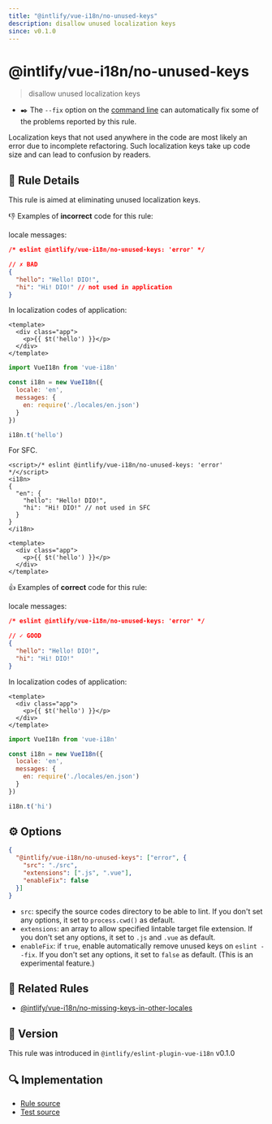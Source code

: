 ```yaml
---
title: "@intlify/vue-i18n/no-unused-keys"
description: disallow unused localization keys
since: v0.1.0
---
```

# @intlify/vue-i18n/no-unused-keys

> disallow unused localization keys

- :black_nib:️ The `--fix` option on the [command line](http://eslint.org/docs/user-guide/command-line-interface#fix) can automatically fix some of the problems reported by this rule.

Localization keys that not used anywhere in the code are most likely an error due to incomplete refactoring. Such localization keys take up code size and can lead to confusion by readers.

## :book: Rule Details

This rule is aimed at eliminating unused localization keys.

:-1: Examples of **incorrect** code for this rule:

locale messages:

<resource-group>

<eslint-code-block fix language="json" filename="en.json">

```json
/* eslint @intlify/vue-i18n/no-unused-keys: 'error' */

// ✗ BAD
{
  "hello": "Hello! DIO!",
  "hi": "Hi! DIO!" // not used in application
}
```

</eslint-code-block>

In localization codes of application:

<eslint-code-block fix>

```vue
<template>
  <div class="app">
    <p>{{ $t('hello') }}</p>
  </div>
</template>
```

</eslint-code-block>

<eslint-code-block fix language="javascript">

```js
import VueI18n from 'vue-i18n'

const i18n = new VueI18n({
  locale: 'en',
  messages: {
    en: require('./locales/en.json')
  }
})

i18n.t('hello')
```

</eslint-code-block>

</resource-group>

For SFC.

<eslint-code-block fix>

```vue
<script>/* eslint @intlify/vue-i18n/no-unused-keys: 'error' */</script>
<i18n>
{
  "en": {
    "hello": "Hello! DIO!",
    "hi": "Hi! DIO!" // not used in SFC
  }
}
</i18n>

<template>
  <div class="app">
    <p>{{ $t('hello') }}</p>
  </div>
</template>
```

</eslint-code-block>

:+1: Examples of **correct** code for this rule:

locale messages:

<resource-group>

<eslint-code-block fix language="json" filename="en.json">

```json
/* eslint @intlify/vue-i18n/no-unused-keys: 'error' */

// ✓ GOOD
{
  "hello": "Hello! DIO!",
  "hi": "Hi! DIO!"
}
```

</eslint-code-block>

In localization codes of application:

<eslint-code-block fix>

```vue
<template>
  <div class="app">
    <p>{{ $t('hello') }}</p>
  </div>
</template>
```

</eslint-code-block>

<eslint-code-block fix language="javascript">

```js
import VueI18n from 'vue-i18n'

const i18n = new VueI18n({
  locale: 'en',
  messages: {
    en: require('./locales/en.json')
  }
})

i18n.t('hi')
```

</eslint-code-block>

</resource-group>

## :gear: Options

```json
{
  "@intlify/vue-i18n/no-unused-keys": ["error", {
    "src": "./src",
    "extensions": [".js", ".vue"],
    "enableFix": false
  }]
}
```

- `src`: specify the source codes directory to be able to lint. If you don't set any options, it set to `process.cwd()` as default.
- `extensions`: an array to allow specified lintable target file extension. If you don't set any options, it set to `.js` and `.vue` as default.
- `enableFix`: if `true`, enable automatically remove unused keys on `eslint --fix`. If you don't set any options, it set to `false` as default. (This is an experimental feature.)

## :couple: Related Rules

- [@intlify/vue-i18n/no-missing-keys-in-other-locales](./no-missing-keys-in-other-locales.md)

## :rocket: Version

This rule was introduced in `@intlify/eslint-plugin-vue-i18n` v0.1.0

## :mag: Implementation

- [Rule source](https://github.com/intlify/eslint-plugin-vue-i18n/blob/master/lib/rules/no-unused-keys.ts)
- [Test source](https://github.com/intlify/eslint-plugin-vue-i18n/tree/master/tests/lib/rules/no-unused-keys.ts)
